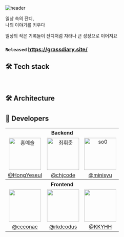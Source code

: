

![header](https://capsule-render.vercel.app/api?type=shark&height=100&section=footer&color=5C8435&text=📚%20잔디%20일기%20📚&descAlignY=50&descAlign=50&fontAlign=50&fontAlignY=40&fontSize=50&fontColor=000000)


일상 속의 잔디, <br>
나의 이야기를 키우다

일상의 작은 기록들이 잔디처럼 자라나 큰 성장으로 이어져요

### `Released` https://grassdiary.site/

## 🛠️ Tech stack
<br>
<img src="https://skillicons.dev/icons?i=java,spring,mysql,aws&perline=" alt=""/>
<br>

## 🛠 Architecture


## 💁 Developers

<table>
<th align="center" colspan="3">Backend</th>
<tr>
    <td align="center"><img src="https://avatars.githubusercontent.com/u/50395809?v=4" width=100px alt="홍예슬"/></td>
    <td align="center"><img src="https://avatars.githubusercontent.com/u/107929019?v=4" width=100px alt="최휘준"/></td>
    <td align="center"><img src="https://avatars.githubusercontent.com/u/79985186?v=4" width=100px alt="so0"/></td>
</tr>
<tr>
    <td align="center"><a href="https://github.com/HongYeseul">@HongYeseul</a></td>
    <td align="center"><a href="https://github.com/HongYeseul">@chjcode</a></td>
    <td align="center"><a href="https://github.com/HongYeseul">@minisyu</a></td>
</tr>

<th align="center" colspan="3">Frontend</th>
<tr>
    <td align="center"><img src="https://avatars.githubusercontent.com/u/106158901?v=4" width="100" /></td>
    <td align="center"><img src="https://avatars.githubusercontent.com/u/97906653?v=4" width="100" /></td>
    <td align="center"><img src="https://avatars.githubusercontent.com/u/102516350?v=4" width="100" /></td>
</tr>
<tr>
    <td align="center"><a href="https://github.com/HongYeseul">@ccconac</a></td>
    <td align="center"><a href="https://github.com/HongYeseul">@rkdcodus</a></td>
    <td align="center"><a href="https://github.com/HongYeseul">@KKYHH</a></td>
</tr>
</table>

